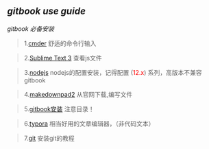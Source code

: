 *gitbook use guide*
---
*gitbook 必备安装*


> 1.[cmder](https://cmder.net/) 舒适的命令行输入

> 2.[Sublime Text 3](https://www.sublimetext.com/)  查看js文件

> 3.[nodejs](https://segmentfault.com/a/1190000022735256) nodejs的配置安装，记得配置 (<font color = "red">12.x</font>) 系列，高版本不兼容gitbook


> 4.[makedownpad2](http://markdownpad.com/) 从官网下载,编写文件


> 5.[gitbook安装](https://snowdreams1006.github.io/myGitbook/preparation/environmental-requirements.html) 注意目录！


> 6.[typora](https://sspai.com/post/54912) 相当好用的文章编辑器，（非代码文本）

>7.[git](https://www.cnblogs.com/xueweisuoyong/p/11914045.html) 安装git的教程








